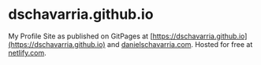 # dschavarria.github.io

My Profile Site as published on GitPages at [https://dschavarria.github.io](https://dschavarria.github.io) and [danielschavarria.com](http://www.danielschavarria.com). Hosted for free at [netlify.com](https://www.netlify.com/).
